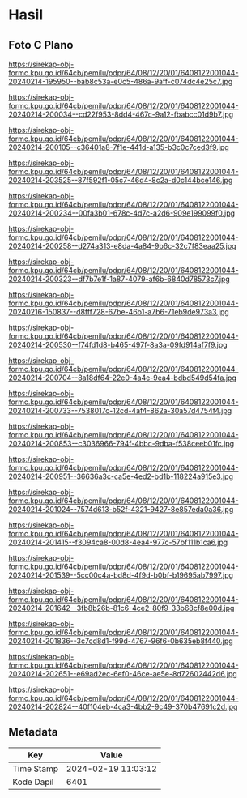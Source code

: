 # Hasil

## Foto C Plano

https://sirekap-obj-formc.kpu.go.id/64cb/pemilu/pdpr/64/08/12/20/01/6408122001044-20240214-195950--bab8c53a-e0c5-486a-9aff-c074dc4e25c7.jpg

https://sirekap-obj-formc.kpu.go.id/64cb/pemilu/pdpr/64/08/12/20/01/6408122001044-20240214-200034--cd22f953-8dd4-467c-9a12-fbabcc01d9b7.jpg

https://sirekap-obj-formc.kpu.go.id/64cb/pemilu/pdpr/64/08/12/20/01/6408122001044-20240214-200105--c36401a8-7f1e-441d-a135-b3c0c7ced3f9.jpg

https://sirekap-obj-formc.kpu.go.id/64cb/pemilu/pdpr/64/08/12/20/01/6408122001044-20240214-203525--87f592f1-05c7-46d4-8c2a-d0c144bce146.jpg

https://sirekap-obj-formc.kpu.go.id/64cb/pemilu/pdpr/64/08/12/20/01/6408122001044-20240214-200234--00fa3b01-678c-4d7c-a2d6-909e199099f0.jpg

https://sirekap-obj-formc.kpu.go.id/64cb/pemilu/pdpr/64/08/12/20/01/6408122001044-20240214-200258--d274a313-e8da-4a84-9b6c-32c7f83eaa25.jpg

https://sirekap-obj-formc.kpu.go.id/64cb/pemilu/pdpr/64/08/12/20/01/6408122001044-20240214-200323--df7b7e1f-1a87-4079-af6b-6840d78573c7.jpg

https://sirekap-obj-formc.kpu.go.id/64cb/pemilu/pdpr/64/08/12/20/01/6408122001044-20240216-150837--d8fff728-67be-46b1-a7b6-71eb9de973a3.jpg

https://sirekap-obj-formc.kpu.go.id/64cb/pemilu/pdpr/64/08/12/20/01/6408122001044-20240214-200530--f74fd1d8-b465-497f-8a3a-09fd914af7f9.jpg

https://sirekap-obj-formc.kpu.go.id/64cb/pemilu/pdpr/64/08/12/20/01/6408122001044-20240214-200704--8a18df64-22e0-4a4e-9ea4-bdbd549d54fa.jpg

https://sirekap-obj-formc.kpu.go.id/64cb/pemilu/pdpr/64/08/12/20/01/6408122001044-20240214-200733--7538017c-12cd-4af4-862a-30a57d4754f4.jpg

https://sirekap-obj-formc.kpu.go.id/64cb/pemilu/pdpr/64/08/12/20/01/6408122001044-20240214-200853--c3036966-794f-4bbc-9dba-f538ceeb01fc.jpg

https://sirekap-obj-formc.kpu.go.id/64cb/pemilu/pdpr/64/08/12/20/01/6408122001044-20240214-200951--36636a3c-ca5e-4ed2-bd1b-118224a915e3.jpg

https://sirekap-obj-formc.kpu.go.id/64cb/pemilu/pdpr/64/08/12/20/01/6408122001044-20240214-201024--7574d613-b52f-4321-9427-8e857eda0a36.jpg

https://sirekap-obj-formc.kpu.go.id/64cb/pemilu/pdpr/64/08/12/20/01/6408122001044-20240214-201415--f3094ca8-00d8-4ea4-977c-57bf111b1ca6.jpg

https://sirekap-obj-formc.kpu.go.id/64cb/pemilu/pdpr/64/08/12/20/01/6408122001044-20240214-201539--5cc00c4a-bd8d-4f9d-b0bf-b19695ab7997.jpg

https://sirekap-obj-formc.kpu.go.id/64cb/pemilu/pdpr/64/08/12/20/01/6408122001044-20240214-201642--3fb8b26b-81c6-4ce2-80f9-33b68cf8e00d.jpg

https://sirekap-obj-formc.kpu.go.id/64cb/pemilu/pdpr/64/08/12/20/01/6408122001044-20240214-201836--3c7cd8d1-f99d-4767-96f6-0b635eb8f440.jpg

https://sirekap-obj-formc.kpu.go.id/64cb/pemilu/pdpr/64/08/12/20/01/6408122001044-20240214-202651--e69ad2ec-6ef0-46ce-ae5e-8d72602442d6.jpg

https://sirekap-obj-formc.kpu.go.id/64cb/pemilu/pdpr/64/08/12/20/01/6408122001044-20240214-202824--40f104eb-4ca3-4bb2-9c49-370b47691c2d.jpg


## Metadata

| Key        | Value               |
| ---------- | ------------------- |
| Time Stamp | 2024-02-19 11:03:12 |
| Kode Dapil | 6401                |



